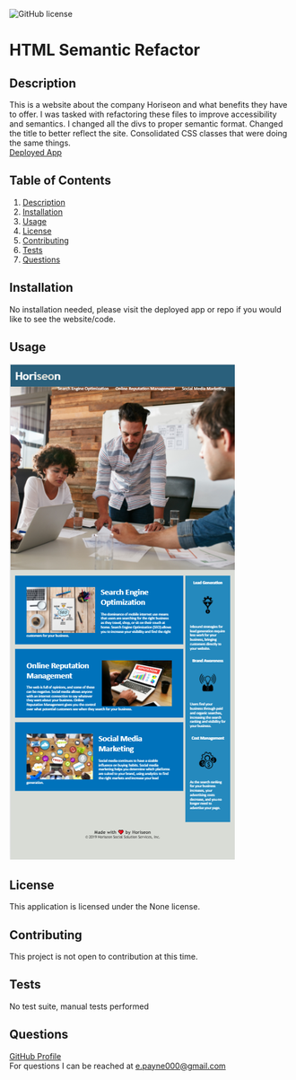 ![GitHub license](https://img.shields.io/badge/license-None-Black.svg)
  # HTML Semantic Refactor

  ## Description
  This is a website about the company Horiseon and what benefits they have to offer. I was tasked with refactoring these files to improve accessibility and semantics. I changed all the divs to proper semantic format. Changed the title to better reflect the site. Consolidated CSS classes that were doing the same things. 
  <br>
  <a href="https://mcduderson.github.io/Activity-1-Homework/">Deployed App</a>

  ## Table of Contents
  1. [Description](#description)
  2. [Installation](#installation)
  3. [Usage](#usage)
  4. [License](#license)
  5. [Contributing](#contributing)
  6. [Tests](#tests)
  7. [Questions](#questions)

  ## Installation
  No installation needed, please visit the deployed app or repo if you would like to see the website/code.

  ## Usage
  <img src="./assets/images/Screen-Shot.png">

  ## License
  This application is licensed under the None license.

  ## Contributing
  This project is not open to contribution at this time.

  ## Tests
  No test suite, manual tests performed

  ## Questions
  <a href="https://github.com/Mcduderson">GitHub Profile</a>
  <br>
  For questions I can be reached at e.payne000@gmail.com
